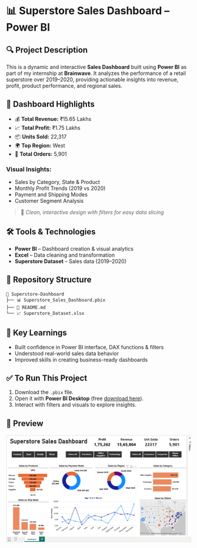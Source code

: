 # 📊 Superstore Sales Dashboard – Power BI

## 🔍 Project Description
This is a dynamic and interactive **Sales Dashboard** built using **Power BI** as part of my internship at **Brainwave**. It analyzes the performance of a retail superstore over 2019–2020, providing actionable insights into revenue, profit, product performance, and regional sales.

## 📌 Dashboard Highlights
- 💰 **Total Revenue:** ₹15.65 Lakhs  
- 📈 **Total Profit:** ₹1.75 Lakhs  
- 📦 **Units Sold:** 22,317  
- 🌍 **Top Region:** West  
- 🧾 **Total Orders:** 5,901  

### Visual Insights:
- Sales by Category, State & Product
- Monthly Profit Trends (2019 vs 2020)
- Payment and Shipping Modes
- Customer Segment Analysis

> 🔗 *Clean, interactive design with filters for easy data slicing*

## 🛠️ Tools & Technologies
- **Power BI** – Dashboard creation & visual analytics  
- **Excel** – Data cleaning and transformation  
- **Superstore Dataset** – Sales data (2019–2020)

## 📂 Repository Structure
```
📁 Superstore-Dashboard
├── 📊 Superstore_Sales_Dashboard.pbix
├── 📄 README.md
└── 📈 Superstore_Dataset.xlsx
```

## 🎯 Key Learnings
- Built confidence in Power BI interface, DAX functions & filters  
- Understood real-world sales data behavior  
- Improved skills in creating business-ready dashboards

## ✅ To Run This Project
1. Download the `.pbix` file.
2. Open it with **Power BI Desktop** (free [download here](https://powerbi.microsoft.com/)).
3. Interact with filters and visuals to explore insights.

## 📸 Preview  

![Image Description](https://github.com/jaytamkhane/Brainwave-Internship-Projects/blob/main/SuperStore%20Sales/Images/Dashboard%20.png)
